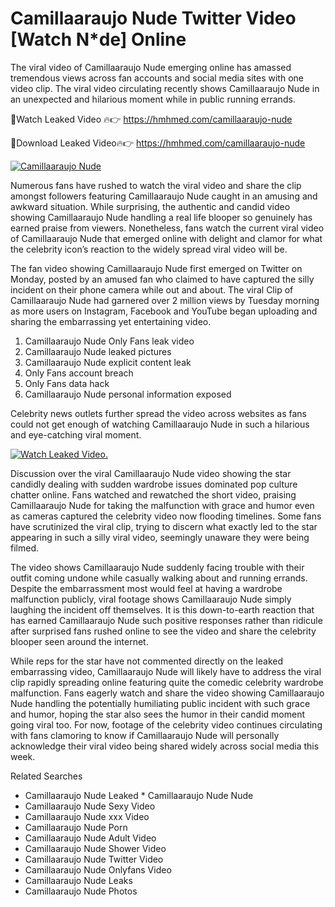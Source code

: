 ﻿# Camillaaraujo Nude Twitter Video [Watch N*de] Online

The viral video of ﻿Camillaaraujo Nude emerging online has amassed tremendous views across fan accounts and social media sites with one video clip. The viral video circulating recently shows ﻿Camillaaraujo Nude in an unexpected and hilarious moment while in public running errands. 

🔴Watch Leaked Video 🔥👉  https://hmhmed.com/camillaaraujo-nude 

🔴Download Leaked Video🔥👉  https://hmhmed.com/camillaaraujo-nude 

[![Camillaaraujo Nude](https://i.imgur.com/dJHk4Zq.gif)](https://hmhmed.com/camillaaraujo-nude)

Numerous fans have rushed to watch the viral video and share the clip amongst followers featuring ﻿Camillaaraujo Nude caught in an amusing and awkward situation. While surprising, the authentic and candid video showing ﻿Camillaaraujo Nude handling a real life blooper so genuinely has earned praise from viewers. Nonetheless, fans watch the current viral video of ﻿Camillaaraujo Nude that emerged online with delight and clamor for what the celebrity icon’s reaction to the widely spread viral video will be.

The fan video showing ﻿Camillaaraujo Nude first emerged on Twitter on Monday, posted by an amused fan who claimed to have captured the silly incident on their phone camera while out and about. The viral Clip of ﻿Camillaaraujo Nude had garnered over 2 million views by Tuesday morning as more users on Instagram, Facebook and YouTube began uploading and sharing the embarrassing yet entertaining video. 

1. ﻿Camillaaraujo Nude Only Fans leak video
2. ﻿Camillaaraujo Nude leaked pictures
3. ﻿Camillaaraujo Nude explicit content leak
4. Only Fans account breach
5. Only Fans data hack
6. ﻿Camillaaraujo Nude personal information exposed

Celebrity news outlets further spread the video across websites as fans could not get enough of watching ﻿Camillaaraujo Nude in such a hilarious and eye-catching viral moment. 

[![Watch Leaked Video.](https://miro.medium.com/v2/resize:fit:828/format:webp/1*cilzJN44JGOrTw9NJCrNHA.gif "Watch Leaked Video")](https://hmhmed.com/camillaaraujo-nude)

Discussion over the viral ﻿Camillaaraujo Nude video showing the star candidly dealing with sudden wardrobe issues dominated pop culture chatter online. Fans watched and rewatched the short video, praising ﻿Camillaaraujo Nude for taking the malfunction with grace and humor even as cameras captured the celebrity video now flooding timelines. Some fans have scrutinized the viral clip, trying to discern what exactly led to the star appearing in such a silly viral video, seemingly unaware they were being filmed.

The video shows ﻿Camillaaraujo Nude suddenly facing trouble with their outfit coming undone while casually walking about and running errands. Despite the embarrassment most would feel at having a wardrobe malfunction publicly, viral footage shows ﻿Camillaaraujo Nude simply laughing the incident off themselves. It is this down-to-earth reaction that has earned ﻿Camillaaraujo Nude such positive responses rather than ridicule after surprised fans rushed online to see the video and share the celebrity blooper seen around the internet.  

While reps for the star have not commented directly on the leaked embarrassing video, ﻿Camillaaraujo Nude will likely have to address the viral clip rapidly spreading online featuring quite the comedic celebrity wardrobe malfunction. Fans eagerly watch and share the video showing ﻿Camillaaraujo Nude handling the potentially humiliating public incident with such grace and humor, hoping the star also sees the humor in their candid moment going viral too. For now, footage of the celebrity video continues circulating with fans clamoring to know if ﻿Camillaaraujo Nude will personally acknowledge their viral video being shared widely across social media this week.

Related Searches
* ﻿Camillaaraujo Nude Leaked
﻿* Camillaaraujo Nude Nude
* ﻿Camillaaraujo Nude Sexy Video
* ﻿Camillaaraujo Nude xxx Video
* ﻿Camillaaraujo Nude Porn
* ﻿Camillaaraujo Nude Adult Video
* ﻿Camillaaraujo Nude Shower Video
* ﻿Camillaaraujo Nude Twitter Video
* ﻿Camillaaraujo Nude Onlyfans Video
* ﻿Camillaaraujo Nude Leaks
* ﻿Camillaaraujo Nude Photos